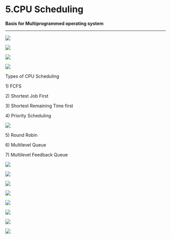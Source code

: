 # 5.CPU Scheduling

**Basis for Multiprogrammed operating system**

 ****

![](../.gitbook/assets/image%20%28170%29.png)

![](../.gitbook/assets/image%20%287%29.png)

![](../.gitbook/assets/image%20%2887%29.png)

![](../.gitbook/assets/image%20%2815%29.png)

Types of CPU Scheduling

1\) FCFS

2\) Shortest Job First

3\) Shortest Remaining Time first

4\) Priority Scheduling

![](../.gitbook/assets/image%20%2816%29.png)

5\) Round Robin

6\) Multilevel Queue

7\) Multilevel Feedback Queue

![](../.gitbook/assets/image%20%2892%29.png)

![](../.gitbook/assets/image%20%2838%29.png)

![](../.gitbook/assets/image%20%2864%29.png)

![](../.gitbook/assets/image%20%2863%29.png)

![](../.gitbook/assets/image%20%2868%29.png)

![](../.gitbook/assets/image%20%284%29.png)

![](../.gitbook/assets/image%20%2843%29.png)

![](../.gitbook/assets/image%20%2817%29.png)

